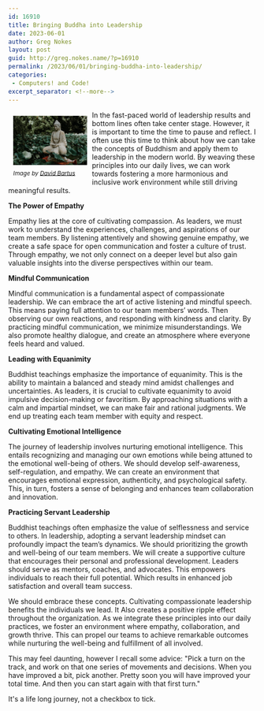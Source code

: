 ```yaml
---
id: 16910
title: Bringing Buddha into Leadership
date: 2023-06-01
author: Greg Nokes
layout: post
guid: http://greg.nokes.name/?p=16910
permalink: /2023/06/01/bringing-buddha-into-leadership/
categories:
 - Computers! and Code!
excerpt_separator: <!--more-->
---
```

<div style="float: left; padding: 10px 10px 10px 10px;"><img src="/binaries/2023/05/buddha-by-david-bartus-2873473.jpg" width="150" alt="Buddha in a Garden"><br />
<sub><i>Image by <a href="https://www.pexels.com/@david-bartus-43782/">David Bartus</a></i></sub></div>

In the fast-paced world of leadership results and bottom lines often take center stage. However, it is important to time the time to pause and reflect. I often use this time to think about how we can take the concepts of Buddhism and apply them to leadership in the modern world. By weaving these principles into our daily lives, we can work towards fostering a more harmonious and inclusive work environment while still driving meaningful results.

<!--more-->

**The Power of Empathy**

Empathy lies at the core of cultivating compassion. As leaders, we must work to understand the experiences, challenges, and aspirations of our team members. By listening attentively and showing genuine empathy, we create a safe space for open communication and foster a culture of trust. Through empathy, we not only connect on a deeper level but also gain valuable insights into the diverse perspectives within our team.

**Mindful Communication**

Mindful communication is a fundamental aspect of compassionate leadership. We can embrace the art of active listening and mindful speech. This means paying full attention to our team members’ words. Then observing our own reactions, and responding with kindness and clarity. By practicing mindful communication, we minimize misunderstandings. We also promote healthy dialogue, and create an atmosphere where everyone feels heard and valued.

**Leading with Equanimity** 

Buddhist teachings emphasize the importance of equanimity. This is the ability to maintain a balanced and steady mind amidst challenges and uncertainties. As leaders, it is crucial to cultivate equanimity to avoid impulsive decision-making or favoritism. By approaching situations with a calm and impartial mindset, we can make fair and rational judgments. We end up treating each team member with equity and respect.

**Cultivating Emotional Intelligence**

The journey of leadership involves nurturing emotional intelligence. This entails recognizing and managing our own emotions while being attuned to the emotional well-being of others. We should develop self-awareness, self-regulation, and empathy. We can create an environment that encourages emotional expression, authenticity, and psychological safety. This, in turn, fosters a sense of belonging and enhances team collaboration and innovation.

**Practicing Servant Leadership**

Buddhist teachings often emphasize the value of selflessness and service to others. In leadership, adopting a servant leadership mindset can profoundly impact the team’s dynamics. We should prioritizing the growth and well-being of our team members. We will create a supportive culture that encourages their personal and professional development.  Leaders should serve as mentors, coaches, and advocates. This empowers individuals to reach their full potential. Which results in enhanced job satisfaction and overall team success.

We should embrace these concepts. Cultivating compassionate leadership benefits the individuals we lead. It Also creates a positive ripple effect throughout the organization. As we integrate these principles into our daily practices, we foster an environment where empathy, collaboration, and growth thrive. This can propel our teams to achieve remarkable outcomes while nurturing the well-being and fulfillment of all involved.

This may feel daunting, however I recall some advice: "Pick a turn on the track, and work on that one series of movements and decisions. When you have improved a bit, pick another. Pretty soon you will have improved your total time. And then you can start again with that first turn." 

It's a life long journey, not a checkbox to tick.